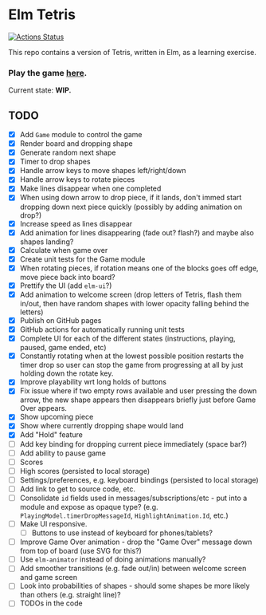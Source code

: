 # Elm Tetris

[![Actions Status](https://github.com/yonigibbs/yaet/workflows/Node.js%20CI/badge.svg)](https://github.com/yonigibbs/yaet/actions)

This repo contains a version of Tetris, written in Elm, as a learning exercise.

### Play the game [here](https://yonigibbs.github.io/yaet/).

Current state: **WIP.**

## TODO
- [x] Add `Game` module to control the game
- [x] Render board and dropping shape
- [x] Generate random next shape
- [x] Timer to drop shapes
- [x] Handle arrow keys to move shapes left/right/down
- [x] Handle arrow keys to rotate pieces
- [x] Make lines disappear when one completed
- [x] When using down arrow to drop piece, if it lands, don't immed start dropping down next piece quickly (possibly
      by adding animation on drop?)
- [x] Increase speed as lines disappear
- [x] Add animation for lines disappearing (fade out? flash?) and maybe also shapes landing?
- [x] Calculate when game over
- [x] Create unit tests for the Game module
- [x] When rotating pieces, if rotation means one of the blocks goes off edge, move piece back into board?
- [x] Prettify the UI (add `elm-ui`?)
- [x] Add animation to welcome screen (drop letters of Tetris, flash them  in/out, then have random shapes with lower
      opacity falling behind the letters)
- [x] Publish on GitHub pages
- [x] GitHub actions for automatically running unit tests
- [x] Complete UI for each of the different states (instructions, playing, paused, game ended, etc)
- [x] Constantly rotating when at the lowest possible position restarts the timer drop so user can stop the game from
      progressing at all by just holding down the rotate key.
- [x] Improve playability wrt long holds of buttons
- [x] Fix issue where if two empty rows available and user pressing the down arrow, the new shape appears then
      disappears briefly just before Game Over appears. 
- [x] Show upcoming piece
- [x] Show where currently dropping shape would land
- [x] Add "Hold" feature
- [ ] Add key binding for dropping current piece immediately (space bar?)
- [ ] Add ability to pause game
- [ ] Scores
- [ ] High scores (persisted to local storage)
- [ ] Settings/preferences, e.g. keyboard bindings (persisted to local storage)
- [ ] Add link to get to source code, etc.
- [ ] Consolidate `id` fields used in messages/subscriptions/etc - put into a module and expose as opaque type?
      (e.g. `PlayingModel.timerDropMessageId`, `HighlightAnimation.Id`, etc.)
- [ ] Make UI responsive.
  - [ ] Buttons to use instead of keyboard for phones/tablets?
- [ ] Improve Game Over animation - drop the "Game Over" message down from top of board (use SVG for this?)
- [ ] Use `elm-animator` instead of doing animations manually?
- [ ] Add smoother transitions (e.g. fade out/in) between welcome screen and game screen
- [ ] Look into probabilities of shapes - should some shapes be more likely than others (e.g. straight line)?
- [ ] TODOs in the code
